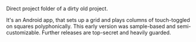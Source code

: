Direct project folder of a dirty old project.

It's an Android app, that sets up a grid and plays columns of
	touch-toggled on squares polyphonically.
This early version was sample-based and semi-customizable.
Further releases are top-secret and heavily guarded.
	
